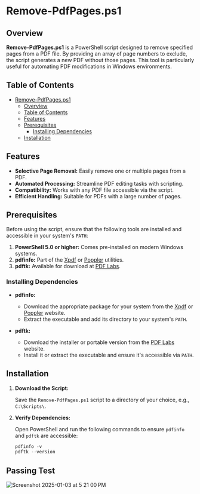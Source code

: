 # Remove-PdfPages.ps1

## Overview

**Remove-PdfPages.ps1** is a PowerShell script designed to remove specified pages from a PDF file. By providing an array of page numbers to exclude, the script generates a new PDF without those pages. This tool is particularly useful for automating PDF modifications in Windows environments.

## Table of Contents

- [Remove-PdfPages.ps1](#remove-pdfpagesps1)
  - [Overview](#overview)
  - [Table of Contents](#table-of-contents)
  - [Features](#features)
  - [Prerequisites](#prerequisites)
    - [Installing Dependencies](#installing-dependencies)
  - [Installation](#installation)

## Features

- **Selective Page Removal:** Easily remove one or multiple pages from a PDF.
- **Automated Processing:** Streamline PDF editing tasks with scripting.
- **Compatibility:** Works with any PDF file accessible via the script.
- **Efficient Handling:** Suitable for PDFs with a large number of pages.

## Prerequisites

Before using the script, ensure that the following tools are installed and accessible in your system's `PATH`:

1. **PowerShell 5.0 or higher:** Comes pre-installed on modern Windows systems.
2. **pdfinfo:** Part of the [Xpdf](https://www.xpdfreader.com/download.html) or [Poppler](https://poppler.freedesktop.org/) utilities.
3. **pdftk:** Available for download at [PDF Labs](https://www.pdflabs.com/tools/pdftk-the-pdf-toolkit/).

### Installing Dependencies

- **pdfinfo:**
  - Download the appropriate package for your system from the [Xpdf](https://www.xpdfreader.com/download.html) or [Poppler](https://poppler.freedesktop.org/) website.
  - Extract the executable and add its directory to your system's `PATH`.

- **pdftk:**
  - Download the installer or portable version from the [PDF Labs](https://www.pdflabs.com/tools/pdftk-the-pdf-toolkit/) website.
  - Install it or extract the executable and ensure it's accessible via `PATH`.

## Installation

1. **Download the Script:**
   
   Save the `Remove-PdfPages.ps1` script to a directory of your choice, e.g., `C:\Scripts\`.

2. **Verify Dependencies:**

   Open PowerShell and run the following commands to ensure `pdfinfo` and `pdftk` are accessible:

   ```powershell
   pdfinfo -v
   pdftk --version

## Passing Test
![Screenshot 2025-01-03 at 5 21 00 PM](https://github.com/user-attachments/assets/95485756-bf8d-4649-a7a6-6def5527408b)
